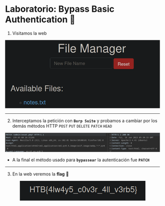 # Laboratorio: Bypass Basic Authentication 🚗

1. Visitamos la web 

<p align="center">
    <img src="./assets/01-ByPass_Basic/01-Web.PNG" width=520>
</p>

---
2. Interceptamos la petición con **`Burp Suite`** y probamos a cambiar por los demás métodos HTTP `POST` `PUT` `DELETE` `PATCH` `HEAD`

<p align="center">
    <img src="./assets/01-ByPass_Basic/02-Patch.PNG"s>
</p>

* A la final el método usado para **`bypassear`** la autenticación fue **`PATCH`**
---
3. En la web veremos la **flag** 🏴

<p align="center">
    <img src="./assets/01-ByPass_Basic/03-Flag.PNG"s>
</p>